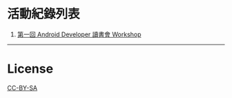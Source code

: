 # 活動紀錄列表


1. [第一回 Android Developer 讀書會 Workshop](workshop_1.md)

---
# License
[CC-BY-SA](https://creativecommons.org/licenses/by-sa/)